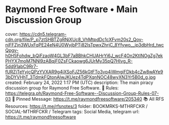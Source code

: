 # Raymond Free Software • Main Discussion Group

cover: https://cdn5.telegram-cdn.org/file/P_p7ztSHBTZgRNiXUc8_VhMtpdDc1cXFvm20s2_Qov-njFFZjn3WUxFqPE24eN4U0WyjbPTj82IsTpwxZhrjC_8Yfywo__ip3dbHrd_twcQpgv-h0H5Fohdw_bQjFzaoW4GL3bF7aBBhkCHUAHrYi6J_wcF4On2KtINOgZg7ekPHYX7moM7NNl9zABqjF0ZsFCkaowg6JUrMy35pQ7HIvg_R-5dd91abC9Rr7-fURZjTeYyjcQPzYVXAR9g4jXSoFJZ56kGtFTo3vp4iWmgiFDkb4cZw8wAYe93bDYVHhT_3TdmkFQtonAlwJKUez4TdPXqnNOC48wyXN3Yr5B0d_g.jpg
created: February 24, 2022 1:17 PM (UTC)
description: The main piracy discussion group for Raymond Free Software.		📜 Rules: https://telegra.ph/Raymond-Free-Software--Discussion-Group-Rules-07-03		📌 Pinned Message: https://t.me/raymondfreesoftware/205340		📚 All RFS Resources: https://t.me/rfsnotes/3
folder: BOOKMRKS-MTHRFCKR / SOCIAL-MTHRFCKR / Telegram
tags: Social Media, telegram
url: https://t.me/raymondfreesoftware